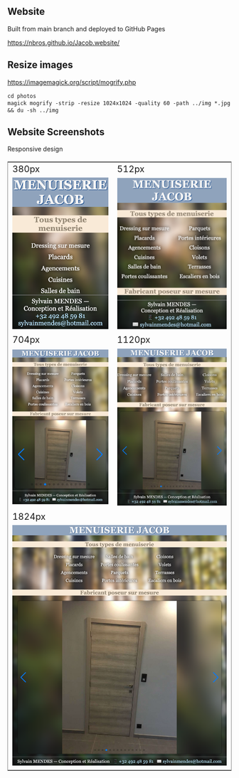 ## Website

Built from main branch and deployed to GitHub Pages

https://nbros.github.io/Jacob.website/

## Resize images

https://imagemagick.org/script/mogrify.php

```shell
cd photos
magick mogrify -strip -resize 1024x1024 -quality 60 -path ../img *.jpg && du -sh ../img
```

## Website Screenshots

Responsive design

<table width='600px' style="border: 1px solid gray; font-size: 20px">
  <tr><td>380px</td><td>512px</td></tr>
  <tr>
    <td><img src='screenshots/0.png'></td>
    <td><img src='screenshots/1.png'></td>
  </tr>
  <tr><td>704px</td><td>1120px</td></tr>
  <tr>
    <td><img src='screenshots/2.png'></td>
    <td><img src='screenshots/3.png'></td>
  </tr>
  <tr><td colspan="2">1824px</td></tr>
  <tr>
    <td colspan="2"><img src='screenshots/4.png'></td>
  </tr>
</table>